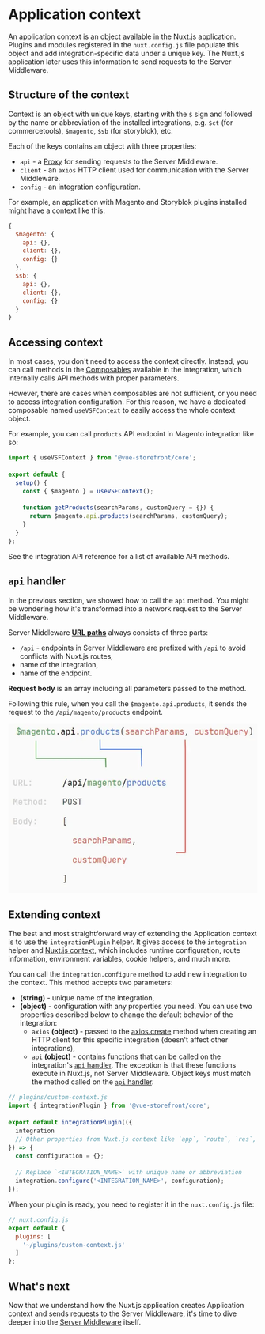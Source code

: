# Application context

An application context is an object available in the Nuxt.js application. 
Plugins and modules registered in the `nuxt.config.js` file populate this object and add integration-specific data under a unique key. The Nuxt.js application later uses this information to send requests to the Server Middleware.

## Structure of the context

Context is an object with unique keys, starting with the `$` sign and followed by the name or abbreviation of the installed integrations, e.g. `$ct` (for commercetools), `$magento`, `$sb` (for storyblok), etc.

Each of the keys contains an object with three properties:

- `api` - a [Proxy](https://developer.mozilla.org/en-US/docs/Web/JavaScript/Reference/Global_Objects/Proxy) for sending requests to the Server Middleware.
- `client` - an `axios` HTTP client used for communication with the Server Middleware.
- `config` - an integration configuration.

For example, an application with Magento and Storyblok plugins installed might have a context like this:

```javascript
{
  $magento: {
    api: {},
    client: {},
    config: {}
  },
  $sb: {
    api: {},
    client: {},
    config: {}
  }
}
```

## Accessing context

In most cases, you don't need to access the context directly. Instead, you can call methods in the [Composables](/composition/composables.html) available in the integration, which internally calls API methods with proper parameters.

However, there are cases when composables are not sufficient, or you need to access integration configuration. For this reason, we have a dedicated composable named `useVSFContext` to easily access the whole context object.

For example, you can call `products` API endpoint in Magento integration like so:

```javascript
import { useVSFContext } from '@vue-storefront/core';

export default {
  setup() {
    const { $magento } = useVSFContext();

    function getProducts(searchParams, customQuery = {}) {
      return $magento.api.products(searchParams, customQuery);
    }
  }
};
```

See the integration API reference for a list of available API methods.

## `api` handler

In the previous section, we showed how to call the `api` method. You might be wondering how it's transformed into a network request to the Server Middleware.

Server Middleware **[URL paths](https://developer.mozilla.org/en-US/docs/Learn/Common_questions/What_is_a_URL#path_to_resource)** always consists of three parts:

- `/api` - endpoints in Server Middleware are prefixed with `/api` to avoid conflicts with Nuxt.js routes,
- name of the integration,
- name of the endpoint.

**Request body** is an array including all parameters passed to the method.

Following this rule, when you call the `$magento.api.products`, it sends the request to the `/api/magento/products` endpoint.

<center>
  <img
    src="./images/api-request.webp"
    alt="Mapping of the `api` method call to the Server Middleware request"
  />
</center>

## Extending context

The best and most straightforward way of extending the Application context is to use the `integrationPlugin` helper. It gives access to the `integration` helper and [Nuxt.js context](https://nuxtjs.org/docs/concepts/context-helpers/), which includes runtime configuration, route information, environment variables, cookie helpers, and much more.

You can call the `integration.configure` method to add new integration to the context. This method accepts two parameters:

- **(string)** - unique name of the integration,
- **(object)** - configuration with any properties you need. You can use two properties described below to change the default behavior of the integration:
  - `axios` **(object)** - passed to the [axios.create](https://github.com/axios/axios#axioscreateconfig) method when creating an HTTP client for this specific integration (doesn't affect other integrations),
  - `api` **(object)** - contains functions that can be called on the integration's [`api` handler](#api-handler). The exception is that these functions execute in Nuxt.js, not Server Middleware. Object keys must match the method called on the [`api` handler](#api-handler).

```javascript
// plugins/custom-context.js
import { integrationPlugin } from '@vue-storefront/core';

export default integrationPlugin(({
  integration
  // Other properties from Nuxt.js context like `app`, `route`, `res`, `req`, etc.
}) => {
  const configuration = {};

  // Replace `<INTEGRATION_NAME>` with unique name or abbreviation
  integration.configure('<INTEGRATION_NAME>', configuration);
});
```

When your plugin is ready, you need to register it in the `nuxt.config.js` file:

```javascript
// nuxt.config.js
export default {
  plugins: [
    '~/plugins/custom-context.js'
  ]
};
```

## What's next

Now that we understand how the Nuxt.js application creates Application context and sends requests to the Server Middleware, it's time to dive deeper into the [Server Middleware](./server-middleware.html) itself.
